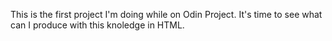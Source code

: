 This is the first project I'm doing while on Odin Project. It's time to see what can I produce with this knoledge in HTML. 